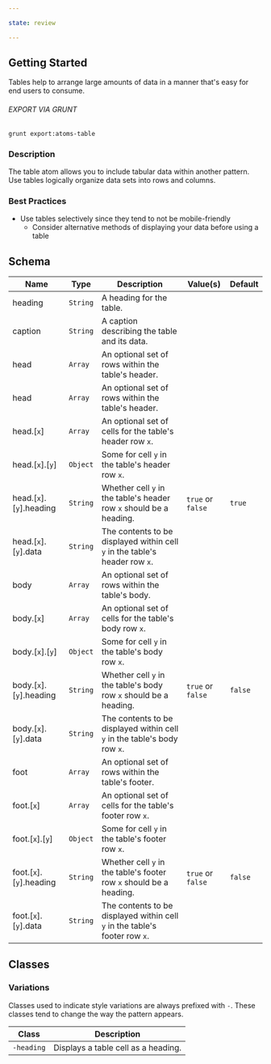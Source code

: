 ```yaml
---

state: review

---
```


## Getting Started

Tables help to arrange large amounts of data in a manner that's easy for end users to consume.

###### EXPORT VIA GRUNT

```
grunt export:atoms-table
```


### Description

The table atom allows you to include tabular data within another pattern. Use tables logically organize data sets into rows and columns.


### Best Practices

- Use tables selectively since they tend to not be mobile-friendly
  - Consider alternative methods of displaying your data before using a table


## Schema

| Name                      | Type      | Description                                                                 | Value(s)            | Default   |
|---------------------------|-----------|-----------------------------------------------------------------------------|---------------------|-----------|
| heading                   | `String`  | A heading for the table.                                                    |                     |           |
| caption                   | `String`  | A caption describing the table and its data.                                |                     |           |
| head                      | `Array`   | An optional set of rows within the table's header.                          |                     |           |
| head                      | `Array`   | An optional set of rows within the table's header.                          |                     |           |
| head.[`x`]                | `Array`   | An optional set of cells for the table's header row `x`.                    |                     |           |
| head.[`x`].[`y`]          | `Object`  | Some for cell `y` in the table's header row `x`.                            |                     |           |
| head.[`x`].[`y`].heading  | `String`  | Whether cell `y` in the table's header row `x` should be a heading.         | `true` or `false`   | `true`    |
| head.[`x`].[`y`].data     | `String`  | The contents to be displayed within cell `y` in the table's header row `x`. |                     |           |
| body                      | `Array`   | An optional set of rows within the table's body.                            |                     |           |
| body.[`x`]                | `Array`   | An optional set of cells for the table's body row `x`.                      |                     |           |
| body.[`x`].[`y`]          | `Object`  | Some for cell `y` in the table's body row `x`.                              |                     |           |
| body.[`x`].[`y`].heading  | `String`  | Whether cell `y` in the table's body row `x` should be a heading.           | `true` or `false`   | `false`   |
| body.[`x`].[`y`].data     | `String`  | The contents to be displayed within cell `y` in the table's body row `x`.   |                     |           |
| foot                      | `Array`   | An optional set of rows within the table's footer.                          |                     |           |
| foot.[`x`]                | `Array`   | An optional set of cells for the table's footer row `x`.                    |                     |           |
| foot.[`x`].[`y`]          | `Object`  | Some for cell `y` in the table's footer row `x`.                            |                     |           |
| foot.[`x`].[`y`].heading  | `String`  | Whether cell `y` in the table's footer row `x` should be a heading.         | `true` or `false`   | `false`   |
| foot.[`x`].[`y`].data     | `String`  | The contents to be displayed within cell `y` in the table's footer row `x`. |                     |           |


## Classes

### Variations

Classes used to indicate style variations are always prefixed with `-`. These classes tend to change the way the pattern appears.

| Class       | Description                                     |
|-------------|-------------------------------------------------|
| `-heading`  | Displays a table cell as a heading.             |
